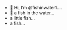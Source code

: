 - 👋 Hi, I’m @fishinwater1....
- 👋 a fish in the water...
- a little fish...
- a fish...
<!---
fishinwater1/fishinwater1 is a ✨ special ✨ repository because its `README.md` (this file) appears on your GitHub profile.
You can click the Preview link to take a look at your changes.
--->
